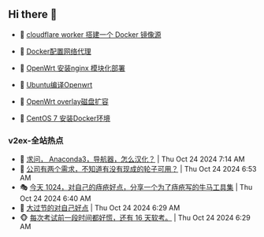 ## Hi there 👋

<!--
**dkyg666/dkyg666** is a ✨ _special_ ✨ repository because its `README.md` (this file) appears on your GitHub profile.

Here are some ideas to get you started:

- 🔭 I’m currently working on ...
- 🌱 I’m currently learning ...
- 👯 I’m looking to collaborate on ...
- 🤔 I’m looking for help with ...
- 💬 Ask me about ...
- 📫 How to reach me: ...
- 😄 Pronouns: ...
- ⚡ Fun fact: ...
-->

<!-- BLOG-POST-LIST:START -->
- 🦩 [cloudflare worker 搭建一个 Docker 镜像源](http://blog.1996099.xyz/archives/cloudflare-worker-da-jian-yi-ge-docker-jing-xiang-zhan) 

- 🚦 [Docker配置网络代理](http://blog.1996099.xyz/archives/dockerpei-zhi-wang-luo-dai-li) 

- 🫶 [OpenWrt 安装nginx 模块化部署](http://blog.1996099.xyz/archives/openwrt-an-zhuang-nginx-mo-kuai-hua-bu-shu) 

- 🦄 [Ubuntu编译Openwrt](http://blog.1996099.xyz/archives/ubuntuzi-bian-yi-openwrt) 

- 🐻 [OpenWrt overlay磁盘扩容](http://blog.1996099.xyz/archives/openwrt-overlay) 

- 🤖 [CentOS 7 安装Docker环境](http://blog.1996099.xyz/archives/centos-docker) 
<!-- BLOG-POST-LIST:END -->

### v2ex-全站热点
<!-- v2ex:START -->
- 🥸 [求问， Anaconda3，导航器，怎么汉化？](https://www.v2ex.com/t/1083259#reply1) | Thu Oct 24 2024 7:14 AM
- 🤗 [公司有两个需求，不知道有没有现成的轮子可用？](https://www.v2ex.com/t/1083254#reply0) | Thu Oct 24 2024 6:53 AM
- 🎭 [今天 1024，对自己的痔疮好点，分享一个为了痔疮写的牛马工具集](https://www.v2ex.com/t/1083247#reply4) | Thu Oct 24 2024 6:40 AM
- 🥷 [大过节的对自己好点](https://www.v2ex.com/t/1083239#reply1) | Thu Oct 24 2024 6:29 AM
- 🐵 [每次考试前一段时间都好慌，还有 16 天软考。](https://www.v2ex.com/t/1083238#reply7) | Thu Oct 24 2024 6:29 AM<!-- v2ex:END -->

